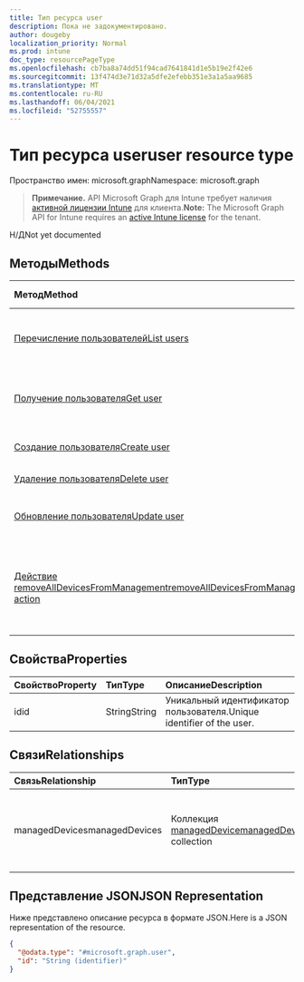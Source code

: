 ```yaml
---
title: Тип ресурса user
description: Пока не задокументировано.
author: dougeby
localization_priority: Normal
ms.prod: intune
doc_type: resourcePageType
ms.openlocfilehash: cb7ba8a74dd51f94cad7641841d1e5b19e2f42e6
ms.sourcegitcommit: 13f474d3e71d32a5dfe2efebb351e3a1a5aa9685
ms.translationtype: MT
ms.contentlocale: ru-RU
ms.lasthandoff: 06/04/2021
ms.locfileid: "52755557"
---
```

# <a name="user-resource-type"></a><span data-ttu-id="4d0b1-103">Тип ресурса user</span><span class="sxs-lookup"><span data-stu-id="4d0b1-103">user resource type</span></span>

<span data-ttu-id="4d0b1-104">Пространство имен: microsoft.graph</span><span class="sxs-lookup"><span data-stu-id="4d0b1-104">Namespace: microsoft.graph</span></span>

> <span data-ttu-id="4d0b1-105">**Примечание.** API Microsoft Graph для Intune требует наличия [активной лицензии Intune](https://go.microsoft.com/fwlink/?linkid=839381) для клиента.</span><span class="sxs-lookup"><span data-stu-id="4d0b1-105">**Note:** The Microsoft Graph API for Intune requires an [active Intune license](https://go.microsoft.com/fwlink/?linkid=839381) for the tenant.</span></span>

<span data-ttu-id="4d0b1-106">Н/Д</span><span class="sxs-lookup"><span data-stu-id="4d0b1-106">Not yet documented</span></span>

## <a name="methods"></a><span data-ttu-id="4d0b1-107">Методы</span><span class="sxs-lookup"><span data-stu-id="4d0b1-107">Methods</span></span>
|<span data-ttu-id="4d0b1-108">Метод</span><span class="sxs-lookup"><span data-stu-id="4d0b1-108">Method</span></span>|<span data-ttu-id="4d0b1-109">Возвращаемый тип</span><span class="sxs-lookup"><span data-stu-id="4d0b1-109">Return Type</span></span>|<span data-ttu-id="4d0b1-110">Описание</span><span class="sxs-lookup"><span data-stu-id="4d0b1-110">Description</span></span>|
|:---|:---|:---|
|[<span data-ttu-id="4d0b1-111">Перечисление пользователей</span><span class="sxs-lookup"><span data-stu-id="4d0b1-111">List users</span></span>](../api/intune-devices-user-list.md)|<span data-ttu-id="4d0b1-112">Коллекция объектов [user](../resources/intune-devices-user.md)</span><span class="sxs-lookup"><span data-stu-id="4d0b1-112">[user](../resources/intune-devices-user.md) collection</span></span>|<span data-ttu-id="4d0b1-113">Список свойств и связей объектов [user](../resources/intune-devices-user.md).</span><span class="sxs-lookup"><span data-stu-id="4d0b1-113">List properties and relationships of the [user](../resources/intune-devices-user.md) objects.</span></span>|
|[<span data-ttu-id="4d0b1-114">Получение пользователя</span><span class="sxs-lookup"><span data-stu-id="4d0b1-114">Get user</span></span>](../api/intune-devices-user-get.md)|[<span data-ttu-id="4d0b1-115">user</span><span class="sxs-lookup"><span data-stu-id="4d0b1-115">user</span></span>](../resources/intune-devices-user.md)|<span data-ttu-id="4d0b1-116">Чтение свойств и связей объекта [user](../resources/intune-devices-user.md).</span><span class="sxs-lookup"><span data-stu-id="4d0b1-116">Read properties and relationships of the [user](../resources/intune-devices-user.md) object.</span></span>|
|[<span data-ttu-id="4d0b1-117">Создание пользователя</span><span class="sxs-lookup"><span data-stu-id="4d0b1-117">Create user</span></span>](../api/intune-devices-user-create.md)|[<span data-ttu-id="4d0b1-118">user</span><span class="sxs-lookup"><span data-stu-id="4d0b1-118">user</span></span>](../resources/intune-devices-user.md)|<span data-ttu-id="4d0b1-119">Создание объекта [user](../resources/intune-devices-user.md).</span><span class="sxs-lookup"><span data-stu-id="4d0b1-119">Create a new [user](../resources/intune-devices-user.md) object.</span></span>|
|[<span data-ttu-id="4d0b1-120">Удаление пользователя</span><span class="sxs-lookup"><span data-stu-id="4d0b1-120">Delete user</span></span>](../api/intune-devices-user-delete.md)|<span data-ttu-id="4d0b1-121">Нет</span><span class="sxs-lookup"><span data-stu-id="4d0b1-121">None</span></span>|<span data-ttu-id="4d0b1-122">Удаляет объект [user](../resources/intune-devices-user.md).</span><span class="sxs-lookup"><span data-stu-id="4d0b1-122">Deletes a [user](../resources/intune-devices-user.md).</span></span>|
|[<span data-ttu-id="4d0b1-123">Обновление пользователя</span><span class="sxs-lookup"><span data-stu-id="4d0b1-123">Update user</span></span>](../api/intune-devices-user-update.md)|[<span data-ttu-id="4d0b1-124">user</span><span class="sxs-lookup"><span data-stu-id="4d0b1-124">user</span></span>](../resources/intune-devices-user.md)|<span data-ttu-id="4d0b1-125">Обновление свойств объекта [user](../resources/intune-devices-user.md).</span><span class="sxs-lookup"><span data-stu-id="4d0b1-125">Update the properties of a [user](../resources/intune-devices-user.md) object.</span></span>|
|[<span data-ttu-id="4d0b1-126">Действие removeAllDevicesFromManagement</span><span class="sxs-lookup"><span data-stu-id="4d0b1-126">removeAllDevicesFromManagement action</span></span>](../api/intune-devices-user-removealldevicesfrommanagement.md)|<span data-ttu-id="4d0b1-127">Нет</span><span class="sxs-lookup"><span data-stu-id="4d0b1-127">None</span></span>|<span data-ttu-id="4d0b1-128">Прекращение управления всеми устройствами для этого пользователя</span><span class="sxs-lookup"><span data-stu-id="4d0b1-128">Retire all devices from management for this user</span></span>|

## <a name="properties"></a><span data-ttu-id="4d0b1-129">Свойства</span><span class="sxs-lookup"><span data-stu-id="4d0b1-129">Properties</span></span>
|<span data-ttu-id="4d0b1-130">Свойство</span><span class="sxs-lookup"><span data-stu-id="4d0b1-130">Property</span></span>|<span data-ttu-id="4d0b1-131">Тип</span><span class="sxs-lookup"><span data-stu-id="4d0b1-131">Type</span></span>|<span data-ttu-id="4d0b1-132">Описание</span><span class="sxs-lookup"><span data-stu-id="4d0b1-132">Description</span></span>|
|:---|:---|:---|
|<span data-ttu-id="4d0b1-133">id</span><span class="sxs-lookup"><span data-stu-id="4d0b1-133">id</span></span>|<span data-ttu-id="4d0b1-134">String</span><span class="sxs-lookup"><span data-stu-id="4d0b1-134">String</span></span>|<span data-ttu-id="4d0b1-135">Уникальный идентификатор пользователя.</span><span class="sxs-lookup"><span data-stu-id="4d0b1-135">Unique identifier of the user.</span></span>|

## <a name="relationships"></a><span data-ttu-id="4d0b1-136">Связи</span><span class="sxs-lookup"><span data-stu-id="4d0b1-136">Relationships</span></span>
|<span data-ttu-id="4d0b1-137">Связь</span><span class="sxs-lookup"><span data-stu-id="4d0b1-137">Relationship</span></span>|<span data-ttu-id="4d0b1-138">Тип</span><span class="sxs-lookup"><span data-stu-id="4d0b1-138">Type</span></span>|<span data-ttu-id="4d0b1-139">Описание</span><span class="sxs-lookup"><span data-stu-id="4d0b1-139">Description</span></span>|
|:---|:---|:---|
|<span data-ttu-id="4d0b1-140">managedDevices</span><span class="sxs-lookup"><span data-stu-id="4d0b1-140">managedDevices</span></span>|<span data-ttu-id="4d0b1-141">Коллекция [managedDevice](../resources/intune-devices-manageddevice.md)</span><span class="sxs-lookup"><span data-stu-id="4d0b1-141">[managedDevice](../resources/intune-devices-manageddevice.md) collection</span></span>|<span data-ttu-id="4d0b1-142">Управляемые устройства, связанные с пользователем.</span><span class="sxs-lookup"><span data-stu-id="4d0b1-142">The managed devices associated with the user.</span></span>|

## <a name="json-representation"></a><span data-ttu-id="4d0b1-143">Представление JSON</span><span class="sxs-lookup"><span data-stu-id="4d0b1-143">JSON Representation</span></span>
<span data-ttu-id="4d0b1-144">Ниже представлено описание ресурса в формате JSON.</span><span class="sxs-lookup"><span data-stu-id="4d0b1-144">Here is a JSON representation of the resource.</span></span>
<!-- {
  "blockType": "resource",
  "keyProperty": "id",
  "@odata.type": "microsoft.graph.user"
}
-->
``` json
{
  "@odata.type": "#microsoft.graph.user",
  "id": "String (identifier)"
}
```




